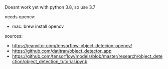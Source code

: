 Doesnt work yet with python 3.8, so use 3.7

needs opencv:
- mac: brew install opencv

sources:
- https://jeanvitor.com/tensorflow-object-detecion-opencv/
- https://github.com/datitran/object_detector_app
- https://github.com/tensorflow/models/blob/master/research/object_detection/object_detection_tutorial.ipynb

